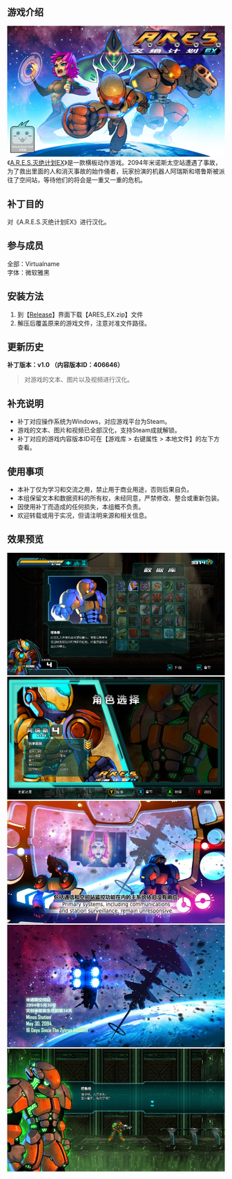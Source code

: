 ## 游戏介绍
![封面](https://github.com/VirtualCup/A.R.E.S.ExtinctionAgendaEX_CN/blob/main/Preview/Cover.png?raw=true "封面")   
《[A.R.E.S.灭绝计划EX](https://store.steampowered.com/app/315340/)》是一款横板动作游戏。2094年米诺斯太空站遭遇了事故，为了救出里面的人和消灭事故的始作俑者，玩家扮演的机器人阿瑞斯和塔鲁斯被派往了空间站，等待他们的将会是一重又一重的危机。

## 补丁目的
对《A.R.E.S.灭绝计划EX》进行汉化。

## 参与成员
全部：Virtualname   
字体：微软雅黑

## 安装方法
1. 到【[Release](https://github.com/VirtualCup/A.R.E.S.ExtinctionAgendaEX_CN/releases "发布页面")】界面下载【ARES_EX.zip】文件
2. 解压后覆盖原来的游戏文件，注意对准文件路径。

## 更新历史
**补丁版本：v1.0 （内容版本ID：406646）**
> 对游戏的文本、图片以及视频进行汉化。   

## 补充说明
* 补丁对应操作系统为Windows，对应游戏平台为Steam。
* 游戏的文本、图片和视频已全部汉化，支持Steam成就解锁。
* 补丁对应的游戏内容版本ID可在【游戏库 > 右键属性 > 本地文件】的左下方查看。

## 使用事项
* 本补丁仅为学习和交流之用，禁止用于商业用途，否则后果自负。   
* 本组保留文本和数据资料的所有权，未经同意，严禁修改、整合或重新包装。  
* 因使用补丁而造成的任何损失，本组概不负责。   
* 欢迎转载或用于实况，但请注明来源和相关信息。  

## 效果预览
![预览图 1](https://github.com/VirtualCup/A.R.E.S.ExtinctionAgendaEX_CN/blob/main/Preview/Preview_1.png?raw=true "预览图 1")   
![预览图 2](https://github.com/VirtualCup/A.R.E.S.ExtinctionAgendaEX_CN/blob/main/Preview/Preview_2.png?raw=true "预览图 2")  
![预览图 3](https://github.com/VirtualCup/A.R.E.S.ExtinctionAgendaEX_CN/blob/main/Preview/Preview_3.png?raw=true "预览图 3")  
![预览图 4](https://github.com/VirtualCup/A.R.E.S.ExtinctionAgendaEX_CN/blob/main/Preview/Preview_4.png?raw=true "预览图 4")  
![预览图 5](https://github.com/VirtualCup/A.R.E.S.ExtinctionAgendaEX_CN/blob/main/Preview/Preview_5.png?raw=true "预览图 5")  